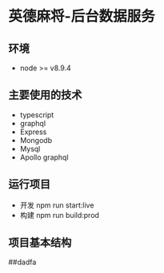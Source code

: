 # 英德麻将-后台数据服务

## 环境
* node >= v8.9.4
## 主要使用的技术

* typescript
* graphql
* Express
* Mongodb
* Mysql
* Apollo graphql

## 运行项目

* 开发 npm run start:live
* 构建 npm run build:prod

## 项目基本结构

##dadfa



